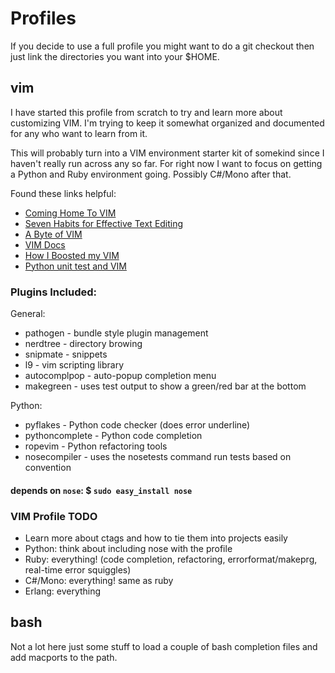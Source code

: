 Profiles
========

If you decide to use a full profile you might want to do a git checkout then just link the directories you want into your $HOME.

vim
---

I have started this profile from scratch to try and learn more about customizing VIM. I'm trying to keep it somewhat organized and documented for any who want to learn from it. 

This will probably turn into a VIM environment starter kit of somekind since I haven't really run across any so far. For right now I want to focus on getting a Python and Ruby environment going. Possibly C#/Mono after that.

Found these links helpful:

* [Coming Home To VIM](http://stevelosh.com/blog/2010/09/coming-home-to-vim/#a-language-of-text-editing)
* [Seven Habits for Effective Text Editing](http://www.moolenaar.net/habits.html)
* [A Byte of VIM](http://www.swaroopch.com/notes/Vim_en:Table_of_Contents)
* [VIM Docs](http://vimdoc.sourceforge.net/htmldoc/)
* [How I Boosted my VIM](http://nvie.com/posts/how-i-boosted-my-vim/)
* [Python unit test and VIM](http://blog.staz.be/post/2010/09/04/Python-unit-test-and-vim)

### Plugins Included:
General:

* pathogen - bundle style plugin management
* nerdtree - directory browing
* snipmate - snippets
* l9 - vim scripting library
* autocomplpop - auto-popup completion menu
* makegreen - uses test output to show a green/red bar at the bottom

Python:

* pyflakes - Python code checker (does error underline)
* pythoncomplete - Python code completion
* ropevim - Python refactoring tools
* nosecompiler - uses the nosetests command run tests based on convention
#### depends on `nose`: $ `sudo easy_install nose`

### VIM Profile TODO
* Learn more about ctags and how to tie them into projects easily
* Python: think about including nose with the profile
* Ruby: everything! (code completion, refactoring, errorformat/makeprg, real-time error squiggles)
* C#/Mono: everything! same as ruby
* Erlang: everything

bash
----

Not a lot here just some stuff to load a couple of bash completion files and add macports to the path.
